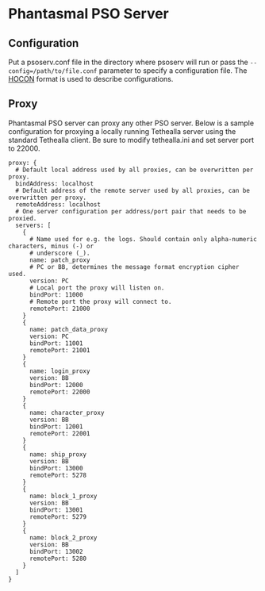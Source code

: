 # Phantasmal PSO Server

## Configuration

Put a psoserv.conf file in the directory where psoserv will run or pass
the `--config=/path/to/file.conf` parameter to specify a configuration file.
The [HOCON](https://github.com/lightbend/config#using-hocon-the-json-superset) format is used to
describe configurations.

## Proxy

Phantasmal PSO server can proxy any other PSO server. Below is a sample configuration for proxying a
locally running Tethealla server using the standard Tethealla client. Be sure to modify
tethealla.ini and set server port to 22000.

```hocon
proxy: {
  # Default local address used by all proxies, can be overwritten per proxy.
  bindAddress: localhost
  # Default address of the remote server used by all proxies, can be overwritten per proxy.
  remoteAddress: localhost
  # One server configuration per address/port pair that needs to be proxied.
  servers: [
    {
      # Name used for e.g. the logs. Should contain only alpha-numeric characters, minus (-) or
      # underscore (_).
      name: patch_proxy
      # PC or BB, determines the message format encryption cipher used.
      version: PC
      # Local port the proxy will listen on.
      bindPort: 11000
      # Remote port the proxy will connect to.
      remotePort: 21000
    }
    {
      name: patch_data_proxy
      version: PC
      bindPort: 11001
      remotePort: 21001
    }
    {
      name: login_proxy
      version: BB
      bindPort: 12000
      remotePort: 22000
    }
    {
      name: character_proxy
      version: BB
      bindPort: 12001
      remotePort: 22001
    }
    {
      name: ship_proxy
      version: BB
      bindPort: 13000
      remotePort: 5278
    }
    {
      name: block_1_proxy
      version: BB
      bindPort: 13001
      remotePort: 5279
    }
    {
      name: block_2_proxy
      version: BB
      bindPort: 13002
      remotePort: 5280
    }
  ]
}
```
